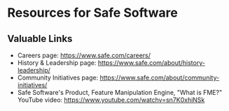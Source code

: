 # Resources for Safe Software

## Valuable Links

- Careers page: <https://www.safe.com/careers/>
- History & Leadership page: <https://www.safe.com/about/history-leadership/>
- Community Initiatives page: <https://www.safe.com/about/community-initiatives/>
- Safe Software's Product, Feature Manipulation Engine, "What is FME?" YouTube video: <https://www.youtube.com/watchv=sn7K0xhiNSk>

